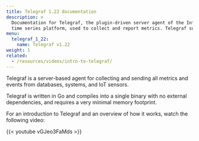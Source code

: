 ```yaml
---
title: Telegraf 1.22 documentation
description: >
  Documentation for Telegraf, the plugin-driven server agent of the InfluxData
  time series platform, used to collect and report metrics. Telegraf supports four categories of plugins -- input, output, aggregator, and processor.
menu:
  telegraf_1_22:
    name: Telegraf v1.22
weight: 1
related:
  - /resources/videos/intro-to-telegraf/
---
```

Telegraf is a server-based agent for collecting and sending all metrics and events from databases, systems, and IoT sensors.

Telegraf is written in Go and compiles into a single binary with no external dependencies, and requires a very minimal memory footprint.

For an introduction to Telegraf and an overview of how it works, watch the following video:

{{< youtube vGJeo3FaMds >}}
